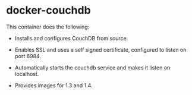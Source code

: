 docker-couchdb
==============

This container does the following:

  - Installs and configures CouchDB from source.

  - Enables SSL and uses a self signed certificate, configured to listen on
    port 6984.

  - Automatically starts the couchdb service and makes it listen on localhost.

  - Provides images for 1.3 and 1.4.
